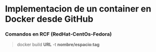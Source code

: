 # Implementacion de un container en Docker desde GitHub
### Comandos en RCF (RedHat-CentOs-Fedora)

>docker build **URL** -t **nombre/espacio:tag**